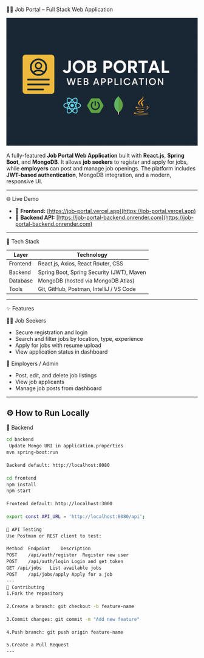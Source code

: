  🧑‍💼 Job Portal – Full Stack Web Application

![Banner](./banner.png)

A fully-featured **Job Portal Web Application** built with **React.js**, **Spring Boot**, and **MongoDB**. It allows **job seekers** to register and apply for jobs, while **employers** can post and manage job openings. The platform includes **JWT-based authentication**, MongoDB integration, and a modern, responsive UI.

---

 🌐 Live Demo

- 🔹 **Frontend:** [https://job-portal.vercel.app](https://job-portal.vercel.app)
- 🔹 **Backend API:** [https://job-portal-backend.onrender.com](https://job-portal-backend.onrender.com)

---

 🚀 Tech Stack

| Layer      | Technology                                   |
|------------|----------------------------------------------|
| Frontend   | React.js, Axios, React Router, CSS           |
| Backend    | Spring Boot, Spring Security (JWT), Maven    |
| Database   | MongoDB (hosted via MongoDB Atlas)           |
| Tools      | Git, GitHub, Postman, IntelliJ / VS Code     |

---

 ✨ Features

👨‍💼 Job Seekers
- Secure registration and login
- Search and filter jobs by location, type, experience
- Apply for jobs with resume upload
- View application status in dashboard

 🏢 Employers / Admin
- Post, edit, and delete job listings
- View job applicants
- Manage job posts from dashboard

---




⚙️ How to Run Locally
---
🔧 Backend

```bash
cd backend
 Update Mongo URI in application.properties
mvn spring-boot:run

Backend default: http://localhost:8080

cd frontend
npm install
npm start

Frontend default: http://localhost:3000

export const API_URL = 'http://localhost:8080/api';

🧪 API Testing
Use Postman or REST client to test:

Method	Endpoint	Description
POST	/api/auth/register	Register new user
POST	/api/auth/login	Login and get token
GET	/api/jobs	List available jobs
POST	/api/jobs/apply	Apply for a job
---
🤝 Contributing
1.Fork the repository

2.Create a branch: git checkout -b feature-name

3.Commit changes: git commit -m "Add new feature"

4.Push branch: git push origin feature-name

5.Create a Pull Request
---

